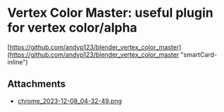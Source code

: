 # Vertex Color Master: useful plugin for vertex color/alpha

[https://github.com/andyp123/blender_vertex_color_master](https://github.com/andyp123/blender_vertex_color_master "smartCard-inline")

## Attachments

- [chrome_2023-12-08_04-32-49.png](https://trello.com/1/cards/65728e8b5fce21e141391353/attachments/65728e90c7b759fa8805ca30/download/chrome_2023-12-08_04-32-49.png)

